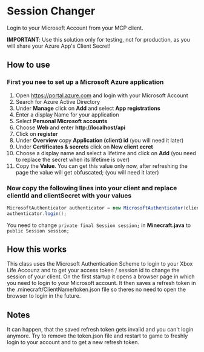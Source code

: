 # Session Changer
Login to your Microsoft Account from your MCP client.

__IMPORTANT__: Use this solution only for testing, not for production, as you will share your Azure App's Client Secret!

## How to use
### First you nee to set up a __Microsoft Azure application__
1. Open https://portal.azure.com and login with your Microsoft Account
2. Search for Azure Active Directory
3. Under __Manage__ click on __Add__ and select __App registrations__
4. Enter a display Name for your application
5. Select __Personal Microsoft accounts__
6. Choose __Web__ and enter __http://localhost/api__
7. Click on __register__
8. Under __Overview__ copy __Application (client) id__ (you will need it later)
9. Under __Certificates & secrets__ click on __New client ecret__
10. Choose a display name and select a lifetime and click on __Add__ (you need to replace the secret when its lifetime is over)
11. Copy the __Value__. You can get this value only now, after refreshing the page the value will get obfuscated; (you will need it later) 

### Now copy the following lines into your client and replace __clientId__ and __clientSecret__ with your values
```java
MicrosoftAuthenticator authenticator = new MicrosoftAuthenticator(clientId, clientSecret);
authenticator.login();
```
You need to change `private final Session session;` in __Minecraft.java__ to `public Session session;`
## How this works
This class uses the Microsoft Authentication Scheme to login to your Xbox Life Accounz and to get your access token / session id to change the session of your client.
On the first startup it opens a browser page in which you need to login to your Microsoft account. It then saves a refresh token in the .minecraft/ClientName/token.json  file so theres no need to open the browser to login in the future.

## Notes
It can happen, that the saved refresh token gets invalid and you can't login anymore. Try to remove the token.json file and restart to game to freshly login to your account and to get a new refresh token.
